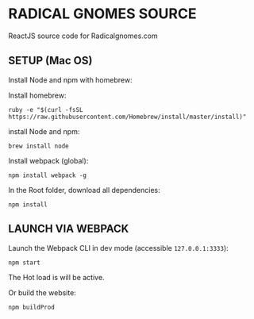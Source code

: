 # RADICAL GNOMES SOURCE

ReactJS source code for Radicalgnomes.com

## SETUP (Mac OS)

Install Node and npm with homebrew:

Install homebrew:

``ruby -e "$(curl -fsSL https://raw.githubusercontent.com/Homebrew/install/master/install)"``

install Node and npm:

``brew install node``

Install webpack (global):

``npm install webpack -g``

In the Root folder, download all dependencies:

``npm install``

## LAUNCH VIA WEBPACK

Launch the Webpack CLI in dev mode (accessible ``127.0.0.1:3333``):

``npm start``

The Hot load is will be active.

Or build the website:

``npm buildProd``

